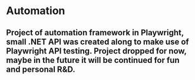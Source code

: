 # Automation

## Project of automation framework in Playwright, small .NET API was created along to make use of Playwright API testing. Project dropped for now, maybe in the future it will be continued for fun and personal R&D.
